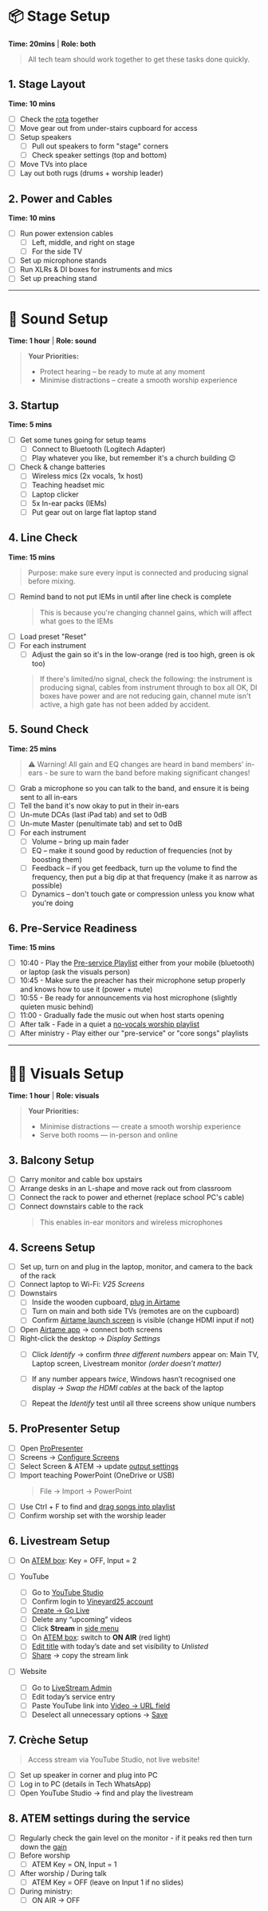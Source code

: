 # 📦 Stage Setup
**Time: 20mins** | **Role: both**

> All tech team should work together to get these tasks done quickly.

## 1. Stage Layout
**Time: 10 mins**
- [ ] Check the [rota](https://vineyard25.churchsuite.com/my/rotas/all) together
- [ ] Move gear out from under-stairs cupboard for access
- [ ] Setup speakers
  - [ ] Pull out speakers to form "stage" corners
  - [ ] Check speaker settings (top and bottom)
- [ ] Move TVs into place
- [ ] Lay out both rugs (drums + worship leader)

## 2. Power and Cables
**Time: 10 mins**
- [ ] Run power extension cables
  - [ ] Left, middle, and right on stage
  - [ ] For the side TV
- [ ] Set up microphone stands
- [ ] Run XLRs & DI boxes for instruments and mics
- [ ] Set up preaching stand

---

# 🎵 Sound Setup
**Time: 1 hour** | **Role: sound**

> **Your Priorities:**
> - Protect hearing – be ready to mute at any moment
> - Minimise distractions – create a smooth worship experience

## 3. Startup
**Time: 5 mins**

- [ ] Get some tunes going for setup teams
  - [ ] Connect to Bluetooth (Logitech Adapter)
  - [ ] Play whatever you like, but remember it's a church building 😉
- [ ] Check & change batteries
  - [ ] Wireless mics (2x vocals, 1x host)
  - [ ] Teaching headset mic
  - [ ] Laptop clicker
  - [ ] 5x In-ear packs (IEMs)
  - [ ] Put gear out on large flat laptop stand

## 4. Line Check
**Time: 15 mins**

> Purpose: make sure every input is connected and producing signal before mixing.

- [ ] Remind band to not put IEMs in until after line check is complete
  > This is because you're changing channel gains, which will affect what goes to the IEMs
- [ ] Load preset "Reset"
- [ ] For each instrument
  - [ ] Adjust the gain so it's in the low-orange (red is too high, green is ok too)
  > If there's limited/no signal, check the following: the instrument is producing signal, cables from instrument through to box all OK, DI boxes have power and are not reducing gain, channel mute isn't active, a high gate has not been added by accident.

## 5. Sound Check
**Time: 25 mins**
> ⚠️ Warning! All gain and EQ changes are heard in band members' in-ears - be sure to warn the band before making significant changes!
- [ ] Grab a microphone so you can talk to the band, and ensure it is being sent to all in-ears
- [ ] Tell the band it's now okay to put in their in-ears
- [ ] Un-mute DCAs (last iPad tab) and set to 0dB
- [ ] Un-mute Master (penultimate tab) and set to 0dB
- [ ] For each instrument
  - [ ] Volume – bring up main fader
  - [ ] EQ – make it sound good by reduction of frequencies (not by boosting them)
  - [ ] Feedback – if you get feedback, turn up the volume to find the frequency, then put a big dip at that frequency (make it as narrow as possible)
  - [ ] Dynamics – don't touch gate or compression unless you know what you're doing

## 6. Pre-Service Readiness
**Time: 15 mins**
- [ ] 10:40 - Play the [Pre-service Playlist](https://open.spotify.com/playlist/6eFHoqPnNc89xkq8eM78Bj) either from your mobile (bluetooth) or laptop (ask the visuals person)
- [ ] 10:45 - Make sure the preacher has their microphone setup properly and knows how to use it (power + mute)
- [ ] 10:55 - Be ready for announcements via host microphone (slightly quieten music behind)
- [ ] 11:00 - Gradually fade the music out when host starts opening
- [ ] After talk - Fade in a quiet a [no-vocals worship playlist](https://open.spotify.com/playlist/7dqiLIfuehHZvHQdHoHEaF)
- [ ] After ministry - Play either our "pre-service" or "core songs" playlists

---

# 👨‍💻 Visuals Setup
**Time: 1 hour** | **Role: visuals**

> **Your Priorities:**
> - Minimise distractions — create a smooth worship experience
> - Serve both rooms — in-person and online

## 3. Balcony Setup
- [ ] Carry monitor and cable box upstairs
- [ ] Arrange desks in an L-shape and move rack out from classroom
- [ ] Connect the rack to power and ethernet (replace school PC's cable)
- [ ] Connect downstairs cable to the rack
  > This enables in-ear monitors and wireless microphones

## 4. Screens Setup
- [ ] Set up, turn on and plug in the laptop, monitor, and camera to the back of the rack
- [ ] Connect laptop to Wi-Fi: *V25 Screens*
- [ ] Downstairs
  - [ ] Inside the wooden cupboard, [plug in Airtame](https://tech.vineyard25.org/assets/hdmi-switcher.jpg)
  - [ ] Turn on main and both side TVs (remotes are on the cupboard)
  - [ ] Confirm [Airtame launch screen](https://tech.vineyard25.org/assets/airtame-launch-screen.jpg) is visible (change HDMI input if not)
- [ ] Open [Airtame app](https://tech.vineyard25.org/assets/airtamelogo.jpg) → connect both screens
- [ ] Right-click the desktop → *Display Settings*
  - [ ] Click *Identify* → confirm *three different numbers* appear on: Main TV, Laptop screen, Livestream monitor *(order doesn’t matter)*
  - [ ] If any number appears *twice*, Windows hasn’t recognised one display → *Swap the HDMI cables* at the back of the laptop  
  - [ ] Repeat the *Identify* test until all three screens show unique numbers


## 5. ProPresenter Setup
- [ ] Open [ProPresenter](https://tech.vineyard25.org/assets/propresenter.png)
- [ ] Screens → [Configure Screens](https://tech.vineyard25.org/assets/configscreens.png)
- [ ] Select Screen & ATEM → update [output settings](https://tech.vineyard25.org/assets/screensetup.png)
- [ ] Import teaching PowerPoint (OneDrive or USB)  
  > File → Import → PowerPoint
- [ ] Use Ctrl + F to find and [drag songs into playlist](https://tech.vineyard25.org/assets/addsong2.png)
- [ ] Confirm worship set with the worship leader

## 6. Livestream Setup
- [ ] On [ATEM box](https://tech.vineyard25.org/assets/atembuttons.png): Key = OFF, Input = 2

- [ ] YouTube
  - [ ] Go to [YouTube Studio](http://studio.youtube.com)
  - [ ] Confirm login to [Vineyard25 account](https://tech.vineyard25.org/assets/youtube-login.png)
  - [ ] [Create → Go Live](https://tech.vineyard25.org/assets/youtube-golive.png)
  - [ ] Delete any “upcoming” videos
  - [ ] Click **Stream** in [side menu](https://tech.vineyard25.org/assets/youtube-stream-panel.png)
  - [ ] On [ATEM box](https://tech.vineyard25.org/assets/atembuttons.png): switch to **ON AIR** (red light)
  - [ ] [Edit title](https://tech.vineyard25.org/assets/youtube-stream2.png) with today’s date and set visibility to *Unlisted*
  - [ ] [Share](https://tech.vineyard25.org/assets/youtube-stream3.png) → copy the stream link

- [ ] Website
  - [ ] Go to [LiveStream Admin](https://live.wokinghamvineyard.org/admin/services)
  - [ ] Edit today’s service entry
  - [ ] Paste YouTube link into [Video → URL field](https://tech.vineyard25.org/assets/livestream-url.png)
  - [ ] Deselect all unnecessary options → [Save](https://tech.vineyard25.org/assets/livestream-save.png)

## 7. Crèche Setup 
> Access stream via YouTube Studio, not live website!
- [ ] Set up speaker in corner and plug into PC
- [ ] Log in to PC (details in Tech WhatsApp)
- [ ] Open YouTube Studio → find and play the livestream 

## 8. ATEM settings during the service
- [ ] Regularly check the gain level on the monitor - if it peaks red then turn down the [gain](https://tech.vineyard25.org/assets/atem-gain-controls.png)
- [ ] Before worship
  - [ ] ATEM Key = ON, Input = 1
- [ ] After worship / During talk
  - [ ] ATEM Key = OFF (leave on Input 1 if no slides)
- [ ] During ministry:
  - [ ] ON AIR → OFF
